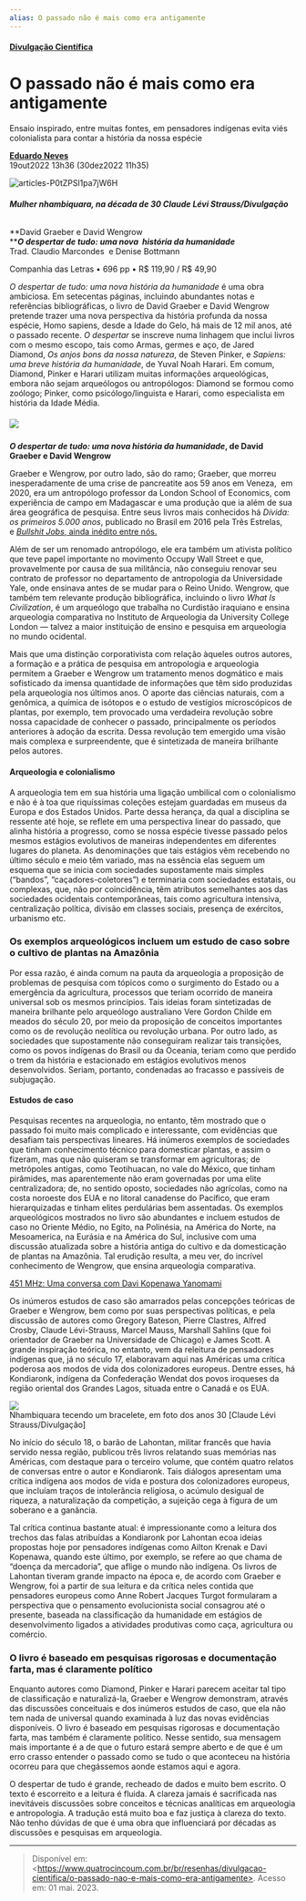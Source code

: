```yaml
---
alias: O passado não é mais como era antigamente
---
```


#### [Divulgação Científica](https://www.quatrocincoum.com.br/br/categorias/divulgacao-cientifica)

# O passado não é mais como era antigamente

Ensaio inspirado, entre muitas fontes, em pensadores indígenas evita viés colonialista para contar a história da nossa espécie

[**Eduardo Neves**  
](https://www.quatrocincoum.com.br/br/autores/eduardo-neves)19out2022 13h36 (30dez2022 11h35)

![articles-P0tZPSl1pa7jW6H](https://images.quatrocincoum.com.br/240/articles-P0tZPSl1pa7jW6H.jpg)

##### **Mulher nhambiquara, na década de 30** Claude Lévi Strauss/Divulgação

###### 

**David Graeber e David Wengrow  
****_O despertar de tudo: uma nova  história da humanidade_**   
Trad. Claudio Marcondes  e Denise Bottmann

Companhia das Letras • 696 pp • R$ 119,90 / R$ 49,90

_O despertar de tudo: uma nova história da humanidade_ é uma obra ambiciosa. Em setecentas páginas, incluindo abundantes notas e referências bibliográficas, o livro de David Graeber e David Wengrow pretende trazer uma nova perspectiva da história profunda da nossa espécie, Homo sapiens, desde a Idade do Gelo, há mais de 12 mil anos, até o passado recente. _O despertar_ se inscreve numa linhagem que inclui livros com o mesmo escopo, tais como Armas, germes e aço, de Jared Diamond, _Os anjos bons da nossa natureza_, de Steven Pinker, e _Sapiens: uma breve história da humanidade_, de Yuval Noah Harari. Em comum, Diamond, Pinker e Harari utilizam muitas informações arqueológicas, embora não sejam arqueólogos ou antropólogos: Diamond se formou como zoólogo; Pinker, como psicólogo/linguista e Harari, como especialista em história da Idade Média. 

##### ![](https://images.quatrocincoum.com.br/6fK3kmz1KF0s7NS.jpg)  
**_O despertar de tudo: uma nova história da humanidade_, de David Graeber e David Wengrow** 

Graeber e Wengrow, por outro lado, são do ramo; Graeber, que morreu inesperadamente de uma crise de pancreatite aos 59 anos em Veneza,  em 2020, era um antropólogo professor da London School of Economics, com experiência de campo em Madagascar e uma produção que ia além de sua área geográfica de pesquisa. Entre seus livros mais conhecidos há _Dívida: os primeiros 5.000 anos_, publicado no Brasil em 2016 pela Três Estrelas, e [_Bullshit Jobs_, ainda inédito entre nós.](https://quatrocincoum.folha.uol.com.br/br/resenhas/desigualdades/a-vida-nao-e-util) 

Além de ser um renomado antropólogo, ele era também um ativista político que teve papel importante no movimento Occupy Wall Street e que, provavelmente por causa de sua militância, não conseguiu renovar seu contrato de professor no departamento de antropologia da Universidade Yale, onde ensinava antes de se mudar para o Reino Unido. Wengrow, que também tem relevante produção bibliográfica, incluindo o livro _What Is Civilization_, é um arqueólogo que trabalha no Curdistão iraquiano e ensina arqueologia comparativa no Instituto de Arqueologia da University College London — talvez a maior instituição de ensino e pesquisa em arqueologia no mundo ocidental.

Mais que uma distinção corporativista com relação àqueles outros autores, a formação e a prática de pesquisa em antropologia e arqueologia permitem a Graeber e Wengrow um tratamento menos dogmático e mais sofisticado da imensa quantidade de informações que têm sido produzidas pela arqueologia nos últimos anos. O aporte das ciências naturais, com a genômica, a química de isótopos e o estudo de vestígios microscópicos de plantas, por exemplo, tem provocado uma verdadeira revolução sobre nossa capacidade de conhecer o passado, principalmente os períodos anteriores à adoção da escrita. Dessa revolução tem emergido uma visão mais complexa e surpreendente, que é sintetizada de maneira brilhante pelos autores. 

#### Arqueologia e colonialismo

A arqueologia tem em sua história uma ligação umbilical com o colonialismo e não é à toa que riquíssimas coleções estejam guardadas em museus da Europa e dos Estados Unidos. Parte dessa herança, da qual a disciplina se ressente até hoje, se reflete em uma perspectiva linear do passado, que alinha história a progresso, como se nossa espécie tivesse passado pelos mesmos estágios evolutivos de maneiras independentes em diferentes lugares do planeta. As denominações que tais estágios vêm recebendo no último século e meio têm variado, mas na essência elas seguem um esquema que se inicia com sociedades supostamente mais simples (“bandos”, “caçadores-coletores”) e terminaria com sociedades estatais, ou complexas, que, não por coincidência, têm atributos semelhantes aos das sociedades ocidentais contemporâneas, tais como agricultura intensiva, centralização política, divisão em classes sociais, presença de exércitos, urbanismo etc. 

### Os exemplos arqueológicos incluem um estudo de caso sobre o cultivo de plantas na Amazônia

Por essa razão, é ainda comum na pauta da arqueologia a proposição de problemas de pesquisa com tópicos como o surgimento do Estado ou a emergência da agricultura, processos que teriam ocorrido de maneira universal sob os mesmos princípios. Tais ideias foram sintetizadas de maneira brilhante pelo arqueólogo australiano Vere Gordon Childe em meados do século 20, por meio da proposição de conceitos importantes como os de revolução neolítica ou revolução urbana. Por outro lado, as sociedades que supostamente não conseguiram realizar tais transições, como os povos indígenas do Brasil ou da Oceania, teriam como que perdido o trem da história e estacionado em estágios evolutivos menos desenvolvidos. Seriam, portanto, condenadas ao fracasso e passíveis de subjugação.

#### Estudos de caso

Pesquisas recentes na arqueologia, no entanto, têm mostrado que o passado foi muito mais complicado e interessante, com evidências que desafiam tais perspectivas lineares. Há inúmeros exemplos de sociedades que tinham conhecimento técnico para domesticar plantas, e assim o fizeram, mas que não quiseram se transformar em agricultoras; de metrópoles antigas, como Teotihuacan, no vale do México, que tinham pirâmides, mas aparentemente não eram governadas por uma elite centralizadora; de, no sentido oposto, sociedades não agrícolas, como na costa noroeste dos EUA e no litoral canadense do Pacífico, que eram hierarquizadas e tinham elites perdulárias bem assentadas. Os exemplos arqueológicos mostrados no livro são abundantes e incluem estudos de caso no Oriente Médio, no Egito, na Polinésia, na América do Norte, na Mesoamerica, na Eurásia e na América do Sul, inclusive com uma discussão atualizada sobre a história antiga do cultivo e da domesticação de plantas na Amazônia. Tal erudição resulta, a meu ver, do incrível conhecimento de Wengrow, que ensina arqueologia comparativa.

[451 MHz: Uma conversa com Davi Kopenawa Yanomami](https://quatrocincoum.folha.uol.com.br/br/podcasts/repertorio-451-mhz/o-grito-de-guerra-de-davi-kopenawa-yanomami)

Os inúmeros estudos de caso são amarrados pelas concepções teóricas de Graeber e Wengrow, bem como por suas perspectivas políticas, e pela discussão de autores como Gregory Bateson, Pierre Clastres, Alfred Crosby, Claude Lévi-Strauss, Marcel Mauss, Marshall Sahlins (que foi orientador de Graeber na Universidade de Chicago) e James Scott. A grande inspiração teórica, no entanto, vem da releitura de pensadores indígenas que, já no século 17, elaboravam aqui nas Américas uma crítica poderosa aos modos de vida dos colonizadores europeus. Dentre esses, há Kondiaronk, indígena da Confederação Wendat dos povos iroqueses da região oriental dos Grandes Lagos, situada entre o Canadá e os EUA. 

![](https://images.quatrocincoum.com.br/v0OpFufOTS9aqfp.jpg)  
Nhambiquara tecendo um bracelete, em foto dos anos 30 [Claude Lévi Strauss/Divulgação]

No início do século 18, o barão de Lahontan, militar francês que havia servido nessa região, publicou três livros relatando suas memórias nas Américas, com destaque para o terceiro volume, que contém quatro relatos de conversas entre o autor e Kondiaronk. Tais diálogos apresentam uma crítica indígena aos modos de vida e postura dos colonizadores europeus, que incluíam traços de intolerância religiosa, o acúmulo desigual de riqueza, a naturalização da competição, a sujeição cega à figura de um soberano e a ganância. 

Tal crítica continua bastante atual: é impressionante como a leitura dos trechos das falas atribuídas a Kondiaronk por Lahontan ecoa ideias propostas hoje por pensadores indígenas como Ailton Krenak e Davi Kopenawa, quando este último, por exemplo, se refere ao que chama de “doença da mercadoria”, que aflige o mundo não indígena. Os livros de Lahontan tiveram grande impacto na época e, de acordo com Graeber e Wengrow, foi a partir de sua leitura e da crítica neles contida que pensadores europeus como Anne Robert Jacques Turgot formularam a perspectiva que o pensamento evolucionista social consagrou até o presente, baseada na classificação da humanidade em estágios de desenvolvimento ligados a atividades produtivas como caça, agricultura ou comércio. 

### O livro é baseado em pesquisas rigorosas e documentação farta, mas é claramente político

Enquanto autores como Diamond, Pinker e Harari parecem aceitar tal tipo de classificação e naturalizá-la, Graeber e Wengrow demonstram, através das discussões conceituais e dos inúmeros estudos de caso, que ela não tem nada de universal quando examinada à luz das novas evidências disponíveis. O livro é baseado em pesquisas rigorosas e documentação farta, mas também é claramente político. Nesse sentido, sua mensagem mais importante é a de que o futuro estará sempre aberto e de que é um erro crasso entender o passado como se tudo o que aconteceu na história ocorreu para que chegássemos aonde estamos aqui e agora. 

O despertar de tudo é grande, recheado de dados e muito bem escrito. O texto é escorreito e a leitura é fluida. A clareza jamais é sacrificada nas inevitáveis discussões sobre conceitos e técnicas analíticas em arqueologia e antropologia. A tradução está muito boa e faz justiça à clareza do texto. Não tenho dúvidas de que é uma obra que influenciará por décadas as discussões e pesquisas em arqueologia.

- - -

> Disponível em: \<https://www.quatrocincoum.com.br/br/resenhas/divulgacao-cientifica/o-passado-nao-e-mais-como-era-antigamente>. Acesso em: 01 mai. 2023.